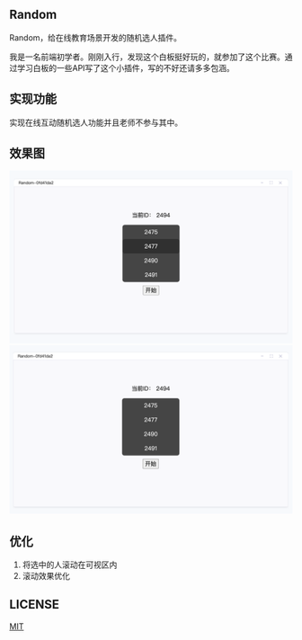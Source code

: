 ## Random

Random，给在线教育场景开发的随机选人插件。

我是一名前端初学者。刚刚入行，发现这个白板挺好玩的，就参加了这个比赛。通过学习白板的一些API写了这个小插件，写的不好还请多多包涵。

## 实现功能

实现在线互动随机选人功能并且老师不参与其中。

## 效果图

![效果图](./images/1.jpg)
![效果图](./images/2.jpg)

## 优化

1. 将选中的人滚动在可视区内
2. 滚动效果优化

## LICENSE

[MIT](./LICENSE)